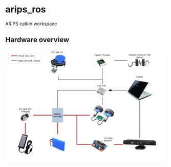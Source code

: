 arips_ros
=========

ARIPS catkin workspace


## Hardware overview
![Hardware overview](doc/hw_overview.png "Hardware overview")
